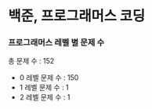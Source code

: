 # 백준, 프로그래머스 코딩
### 프로그래머스 레벨 별 문제 수
총 문제 수 : 152
- 0 레벨 문제 수 : 150
- 1 레벨 문제 수 : 1
- 2 레벨 문제 수 : 1

